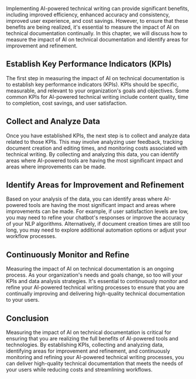 
Implementing AI-powered technical writing can provide significant benefits, including improved efficiency, enhanced accuracy and consistency, improved user experience, and cost savings. However, to ensure that these benefits are being realized, it's essential to measure the impact of AI on technical documentation continually. In this chapter, we will discuss how to measure the impact of AI on technical documentation and identify areas for improvement and refinement.

Establish Key Performance Indicators (KPIs)
-------------------------------------------

The first step in measuring the impact of AI on technical documentation is to establish key performance indicators (KPIs). KPIs should be specific, measurable, and relevant to your organization's goals and objectives. Some common KPIs for AI-powered technical writing include content quality, time to completion, cost savings, and user satisfaction.

Collect and Analyze Data
------------------------

Once you have established KPIs, the next step is to collect and analyze data related to those KPIs. This may involve analyzing user feedback, tracking document creation and editing times, and monitoring costs associated with technical writing. By collecting and analyzing this data, you can identify areas where AI-powered tools are having the most significant impact and areas where improvements can be made.

Identify Areas for Improvement and Refinement
---------------------------------------------

Based on your analysis of the data, you can identify areas where AI-powered tools are having the most significant impact and areas where improvements can be made. For example, if user satisfaction levels are low, you may need to refine your chatbot's responses or improve the accuracy of your NLP algorithms. Alternatively, if document creation times are still too long, you may need to explore additional automation options or adjust your workflow processes.

Continuously Monitor and Refine
-------------------------------

Measuring the impact of AI on technical documentation is an ongoing process. As your organization's needs and goals change, so too will your KPIs and data analysis strategies. It's essential to continuously monitor and refine your AI-powered technical writing processes to ensure that you are continually improving and delivering high-quality technical documentation to your users.

Conclusion
----------

Measuring the impact of AI on technical documentation is critical for ensuring that you are realizing the full benefits of AI-powered tools and technologies. By establishing KPIs, collecting and analyzing data, identifying areas for improvement and refinement, and continuously monitoring and refining your AI-powered technical writing processes, you can deliver high-quality technical documentation that meets the needs of your users while reducing costs and streamlining workflows.
